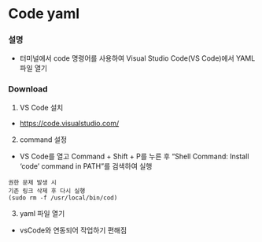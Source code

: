 # Code yaml

### 설명
- 터미널에서 code 명령어를 사용하여 Visual Studio Code(VS Code)에서 YAML 파일 열기

### Download

1. VS Code 설치
- https://code.visualstudio.com/

2. command 설정
- VS Code를 열고 Command + Shift + P를 누른 후 “Shell Command: Install ‘code’ command in PATH”를 검색하여 실행

``` text
권한 문제 발생 시
기존 링크 삭제 후 다시 실행 
(sudo rm -f /usr/local/bin/cod)
```

3. yaml 파일 열기
- vsCode와 연동되어 작업하기 편해짐
